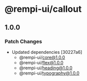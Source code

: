 # @rempi-ui/callout

## 1.0.0

### Patch Changes

- Updated dependencies [30227a6]
  - @rempi-ui/core@1.0.0
  - @rempi-ui/flex@1.0.0
  - @rempi-ui/heading@1.0.0
  - @rempi-ui/typography@1.0.0
